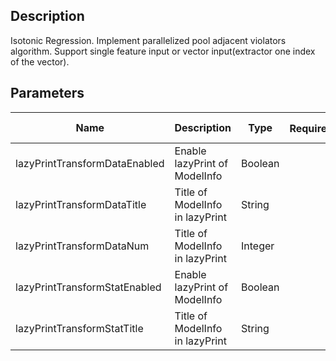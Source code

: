 ## Description
Isotonic Regression.
 Implement parallelized pool adjacent violators algorithm.
 Support single feature input or vector input(extractor one index of the vector).

## Parameters
| Name | Description | Type | Required？ | Default Value |
| --- | --- | --- | --- | --- |
| lazyPrintTransformDataEnabled | Enable lazyPrint of ModelInfo | Boolean |  | false |
| lazyPrintTransformDataTitle | Title of ModelInfo in lazyPrint | String |  | null |
| lazyPrintTransformDataNum | Title of ModelInfo in lazyPrint | Integer |  | -1 |
| lazyPrintTransformStatEnabled | Enable lazyPrint of ModelInfo | Boolean |  | false |
| lazyPrintTransformStatTitle | Title of ModelInfo in lazyPrint | String |  | null |


